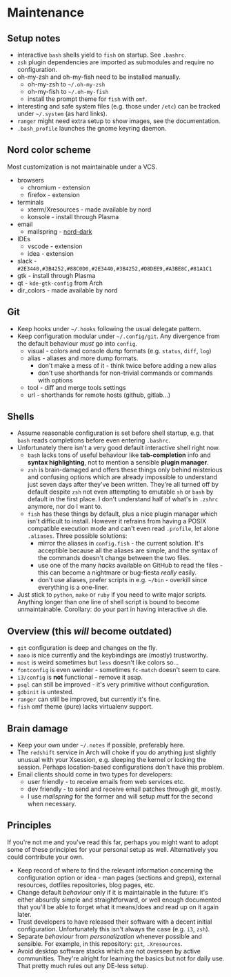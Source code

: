# Maintenance

Setup notes
-----------
* interactive `bash` shells yield to `fish` on startup. See `.bashrc`.
* `zsh` plugin dependencies are imported as submodules and require no configuration.
* oh-my-zsh and oh-my-fish need to be installed manually.
  * oh-my-zsh to `~/.oh-my-zsh`
  * oh-my-fish to `~/.oh-my-fish`
  * install the prompt theme for `fish` with `omf`.
* interesting and safe system files (e.g. those under `/etc`) can be tracked
  under `~/.system` (as hard links).
* `ranger`  might need extra setup to show images, see the documentation.
* `.bash_profile` launches the gnome keyring daemon.

Nord color scheme
-----------------
Most customization is not maintainable under a VCS.
* browsers
  * chromium - extension
  * firefox - extension
* terminals
  * xterm/Xresources - made available by nord
  * konsole - install through Plasma
* email
  * mailspring - [nord-dark](https://github.com/carlosal1015/Mailspring-Theme-nord-dark)
* IDEs
  * vscode - extension
  * idea - extension
* slack - `#2E3440,#3B4252,#88C0D0,#2E3440,#3B4252,#D8DEE9,#A3BE8C,#81A1C1`
* gtk - install through Plasma
* qt - `kde-gtk-config` from Arch
* dir_colors - made available by nord

Git
---
* Keep hooks under `~/.hooks` following the usual delegate pattern.
* Keep configuration modular under `~/.config/git`.
  Any divergence from the default behaviour *must* go into `config`.
  * visual - colors and console dump formats (e.g. `status`, `diff`, `log`)
  * alias - aliases and more dump formats.
    * don't make a mess of it - think twice before adding a new alias
    * don't use shorthands for non-trivial commands or commands with options
  * tool - diff and merge tools settings
  * url - shorthands for remote hosts (github, gitlab...)

Shells
------
* Assume reasonable configuration is set before shell startup, e.g.
  that `bash` reads completions before even entering `.bashrc`.
* Unfortunately there isn't a very good default interactive shell right now.
  * `bash` lacks tons of useful behaviour like **tab-completion** info and
    **syntax highlighting**, not to mention a sensible **plugin manager**.
  * `zsh` is brain-damaged and offers these things only behind misterious and
    confusing options which are already impossible to understand just seven days
    after they've been written. They're all turned off by default despite `zsh`
    not even attempting to emutable `sh` or `bash` by default in the first place.
    I don't understand half of what's in `.zshrc` anymore, nor do I want to.
  * `fish` has these things by default, plus a nice plugin manager which isn't
    difficult to install. However it refrains from having a POSIX compatible
    execution mode and can't even read `.profile`, let alone `.aliases`.
    Three possible solutions:
    * mirror the aliases in `config.fish` -
      the current solution. It's acceptible because all the aliases are simple,
      and the syntax of the commands doesn't change between the two files.
    * use one of the many *hacks* available on GitHub to read the files -
      this can become a nightmare or bug-fiesta *really* easily.
    * don't use aliases, prefer scripts in e.g. `~/bin` -
      overkill since everything is a one-liner.
* Just stick to `python`, `make` or `ruby` if you need to write major scripts.
  Anything longer than one line of shell script is bound to become unmaintainable.
  Corollary: do your part in having interactive `sh` die.

Overview (this *will* become outdated)
--------
* `git` configuration is deep and changes on the fly.
* `nano` is nice currently and the keybindings are (mostly) trustworthy.
* `most` is weird sometimes but `less` doesn't like colors so...
* `fontconfig` is even weirder - sometimes `fc-match` doesn't seem to care.
* `i3/config` is **not** functional - remove it asap.
* `psql` can still be improved - it's very primitive without configuration.
* `gdbinit` is untested.
* `ranger` can still be improved, but currently it's fine.
* `fish` omf theme (pure) lacks virtualenv support.

Brain damage
------------
* Keep your own under `~/.notes` if possible, preferably here.
* The `redshift` service in Arch will choke if you do anything just slightly
  unusual with your Xsession, e.g. sleeping the kernel or locking the session.
  Perhaps location-based configurations don't have this problem.
* Email clients should come in two types for developers:
  * user friendly - to receive emails from web services etc.
  * dev friendly - to send and receive email patches through git, mostly.
  * I use *mailspring* for the former and will setup *mutt* for the second
    when necessary.

Principles
----------
If you're not me and you've read this far, perhaps you might want to adopt
some of these principles for your personal setup as well. Alternatively you
could contribute your own.

* Keep record of where to find the relevant information concerning
  the configuration option or idea - man pages (sections and greps),
  external resources, dotfiles repositories, blog pages, etc.
* Change default *behaviour* only if it is maintainable in the future: it's
  either absurdly simple and straightforward, or well enough documented that
  you'll be able to forget what it means/does and read up on it again later.
* Trust developers to have released their software with a decent initial
  configuration. Unfortunately this isn't always the case (e.g. `i3`, `zsh`).
* Separate *behaviour* from *personalization* whenever possible and sensible.
  For example, in this repository: `git`, `.Xresources`.
* Avoid desktop software stacks which are not overseen by active communities.
  They're alright for learning the basics but not for daily use.
  That pretty much rules out any DE-less setup.
